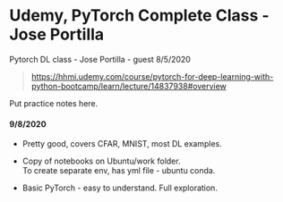 # Udemy, PyTorch Complete Class - Jose Portilla  

Pytorch DL class - Jose Portilla - guest 8/5/2020  
>https://hhmi.udemy.com/course/pytorch-for-deep-learning-with-python-bootcamp/learn/lecture/14837938#overview  

Put practice notes here. 

#### 9/8/2020  

  * Pretty good, covers CFAR, MNIST, most DL examples.  
   
  * Copy of notebooks on Ubuntu/work folder.  
    To create separate env, has yml file - ubuntu conda.  

  * Basic PyTorch - easy to understand.  Full exploration.  
